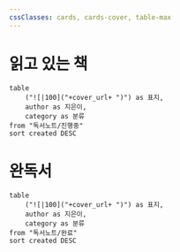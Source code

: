 ```yaml
---
cssClasses: cards, cards-cover, table-max
---
```


# 읽고 있는 책
```dataview
table 
	("![|100]("+cover_url+ ")") as 표지,
	author as 지은이, 
	category as 분류 
from "독서노트/진행중"
sort created DESC
```

# 완독서
```dataview
table 
	("![|100]("+cover_url+ ")") as 표지,
	author as 지은이, 
	category as 분류 
from "독서노트/완료"
sort created DESC
```
